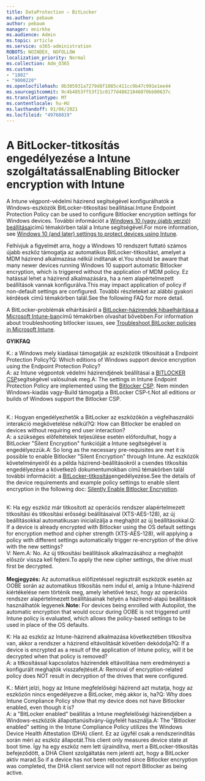 ```yaml
---
title: DataProtection – BitLocker
ms.author: pebaum
author: pebaum
manager: mnirkhe
ms.audience: Admin
ms.topic: article
ms.service: o365-administration
ROBOTS: NOINDEX, NOFOLLOW
localization_priority: Normal
ms.collection: Adm_O365
ms.custom:
- "1802"
- "9000220"
ms.openlocfilehash: 0b305931a7279d8f1085c411cc9b47c991e1ee44
ms.sourcegitcommit: 9c4b4853ff53f21c0177d48821846070bb00637c
ms.translationtype: MT
ms.contentlocale: hu-HU
ms.lasthandoff: 01/06/2021
ms.locfileid: "49768819"
---
```

# <a name="enabling-bitlocker-encryption-with-intune"></a><span data-ttu-id="54f1a-102">A BitLocker-titkosítás engedélyezése a Intune szolgáltatással</span><span class="sxs-lookup"><span data-stu-id="54f1a-102">Enabling Bitlocker encryption with Intune</span></span>

 <span data-ttu-id="54f1a-103">A Intune végpont-védelmi házirend segítségével konfigurálhatók a Windows-eszközök BitLocker-titkosítási beállításai.</span><span class="sxs-lookup"><span data-stu-id="54f1a-103">Intune Endpoint Protection Policy can be used to configure Bitlocker encryption settings for Windows devices.</span></span> <span data-ttu-id="54f1a-104">További információt a [Windows 10 (vagy újabb verzió) beállításai](https://docs.microsoft.com/intune/endpoint-protection-windows-10#windows-encryption)című témakörben talál a Intune segítségével.</span><span class="sxs-lookup"><span data-stu-id="54f1a-104">For more information, see [Windows 10 (and later) settings to protect devices using Intune](https://docs.microsoft.com/intune/endpoint-protection-windows-10#windows-encryption).</span></span>
 
<span data-ttu-id="54f1a-105">Felhívjuk a figyelmét arra, hogy a Windows 10 rendszert futtató számos újabb eszköz támogatja az automatikus BitLocker-titkosítást, amelyet a MDM házirend alkalmazása nélkül indítanak el.</span><span class="sxs-lookup"><span data-stu-id="54f1a-105">You should be aware that many newer devices running Windows 10 support automatic Bitlocker encryption, which is triggered without the application of MDM policy.</span></span> <span data-ttu-id="54f1a-106">Ez hatással lehet a házirend alkalmazására, ha a nem alapértelmezett beállítások vannak konfigurálva.</span><span class="sxs-lookup"><span data-stu-id="54f1a-106">This may impact application of policy if non-default settings are configured.</span></span> <span data-ttu-id="54f1a-107">További részleteket az alábbi gyakori kérdések című témakörben talál.</span><span class="sxs-lookup"><span data-stu-id="54f1a-107">See the following FAQ for more detail.</span></span>
 
<span data-ttu-id="54f1a-108">A BitLocker-problémák elhárításáról a [BitLocker-házirendek hibaelhárítása a Microsoft Intune-ban](https://docs.microsoft.com/intune/protect/troubleshoot-bitlocker-policies)című témakörben olvashat bővebben.</span><span class="sxs-lookup"><span data-stu-id="54f1a-108">For information about troubleshooting bitlocker issues, see [Troubleshoot BitLocker policies in Microsoft Intune](https://docs.microsoft.com/intune/protect/troubleshoot-bitlocker-policies).</span></span>
 
 
<span data-ttu-id="54f1a-109">**GYIK**</span><span class="sxs-lookup"><span data-stu-id="54f1a-109">**FAQ**</span></span>

<span data-ttu-id="54f1a-110">K.: a Windows mely kiadásai támogatják az eszközök titkosítását a Endpoint Protection Policy?</span><span class="sxs-lookup"><span data-stu-id="54f1a-110">Q: Which editions of Windows support device encryption using the Endpoint Protection Policy?</span></span><br>
<span data-ttu-id="54f1a-111">A: az Intune végpontok védelmi házirendjének beállításai a [BITLOCKER CSP](https://docs.microsoft.com/windows/client-management/mdm/bitlocker-csp)segítségével valósulnak meg.</span><span class="sxs-lookup"><span data-stu-id="54f1a-111">A: The settings in Intune Endpoint Protection Policy are implemented using the [Bitlocker CSP](https://docs.microsoft.com/windows/client-management/mdm/bitlocker-csp).</span></span> <span data-ttu-id="54f1a-112">Nem minden Windows-kiadás vagy-Build támogatja a BitLocker CSP-t.</span><span class="sxs-lookup"><span data-stu-id="54f1a-112">Not all editions or builds of Windows support the Bitlocker CSP.</span></span> <br><br>

<span data-ttu-id="54f1a-113">K.: Hogyan engedélyezhetők a BitLocker az eszközökön a végfelhasználói interakció megkövetelése nélkül?</span><span class="sxs-lookup"><span data-stu-id="54f1a-113">Q: How can Bitlocker be enabled on devices without requiring end user interaction?</span></span><br>
<span data-ttu-id="54f1a-114">A: a szükséges előfeltételek teljesülése esetén előfordulhat, hogy a BitLocker "Silent Encryption" funkcióját a Intune segítségével is engedélyezzük.</span><span class="sxs-lookup"><span data-stu-id="54f1a-114">A: So long as the necessary pre-requisites are met it is possible to enable Bitlocker "Silent Encryption" through Intune.</span></span> <span data-ttu-id="54f1a-115">Az eszközök követelményeiről és a példa házirend-beállításokról a csendes titkosítás engedélyezése a következő dokumentumokban című témakörben talál további információt: a [BitLocker-titkosítás](https://docs.microsoft.com/mem/intune/protect/encrypt-devices#silently-enable-bitlocker-on-devices)engedélyezése.</span><span class="sxs-lookup"><span data-stu-id="54f1a-115">See the details of the device requirements and example policy settings to enable silent encryption in the following doc: [Silently Enable Bitlocker Encryption](https://docs.microsoft.com/mem/intune/protect/encrypt-devices#silently-enable-bitlocker-on-devices).</span></span> <br><br>

<span data-ttu-id="54f1a-116">K: Ha egy eszköz már titkosított az operációs rendszer alapértelmezett titkosítási és titkosítási erősségi beállításaival (XTS-AES-128), az új beállításokkal automatikusan inicializálja a meghajtót az új beállításokkal.</span><span class="sxs-lookup"><span data-stu-id="54f1a-116">Q: If a device is already encrypted with Bitlocker using the OS default settings for encryption method and cipher strength (XTS-AES-128), will applying a policy with different settings automatically trigger re-encryption of the drive with the new settings?</span></span><br>
<span data-ttu-id="54f1a-117">V: Nem.</span><span class="sxs-lookup"><span data-stu-id="54f1a-117">A: No.</span></span> <span data-ttu-id="54f1a-118">Az új titkosítási beállítások alkalmazásához a meghajtót először vissza kell fejteni.</span><span class="sxs-lookup"><span data-stu-id="54f1a-118">To apply the new cipher settings, the drive must first be decrypted.</span></span><br><br>
<span data-ttu-id="54f1a-119">**Megjegyzés:** Az automatikus előfizetéssel regisztrált eszközök esetén az OOBE során az automatikus titkosítás nem indul el, amíg a Intune-házirend kiértékelése nem történik meg, amely lehetővé teszi, hogy az operációs rendszer alapértelmezett beállításainak helyén a házirend-alapú beállítások használhatók legyenek.</span><span class="sxs-lookup"><span data-stu-id="54f1a-119">**Note:** For devices being enrolled with Autopilot, the automatic encryption that would occur during OOBE is not triggered until Intune policy is evaluated, which allows the policy-based settings to be used in place of the OS defaults.</span></span>
 
<span data-ttu-id="54f1a-120">K: Ha az eszköz az Intune-házirend alkalmazása következtében titkosítva van, akkor a rendszer a házirend eltávolítását követően dekódolja?</span><span class="sxs-lookup"><span data-stu-id="54f1a-120">Q: If a device is encrypted as a result of the  application of Intune policy, will it be decrypted when that policy is removed?</span></span><br>
<span data-ttu-id="54f1a-121">A: a titkosítással kapcsolatos házirendek eltávolítása nem eredményezi a konfigurált meghajtók visszafejtését.</span><span class="sxs-lookup"><span data-stu-id="54f1a-121">A: Removal of encryption-related policy does NOT result in decryption of the drives that were configured.</span></span>
 
<span data-ttu-id="54f1a-122">K.: Miért jelzi, hogy az Intune megfelelőségi házirend azt mutatja, hogy az eszközön nincs engedélyezve a BitLocker, még akkor is, ha?</span><span class="sxs-lookup"><span data-stu-id="54f1a-122">Q: Why does Intune Compliance Policy show that my device does not have Bitlocker enabled, even though it is?</span></span><br>
<span data-ttu-id="54f1a-123">A: a "BitLocker enabled" beállítás a Intune megfelelőségi házirendjében a Windows-eszközök állapottanúsítvány-ügyfelét használja.</span><span class="sxs-lookup"><span data-stu-id="54f1a-123">A: The "Bitlocker enabled" setting in the Intune Compliance Policy utilizes the Windows Device Health Attestation  (DHA) client.</span></span> <span data-ttu-id="54f1a-124">Ez az ügyfél csak a rendszerindítás során méri az eszköz állapotát.</span><span class="sxs-lookup"><span data-stu-id="54f1a-124">This client only measures device state at boot time.</span></span> <span data-ttu-id="54f1a-125">Így ha egy eszköz nem lett újraindítva, mert a BitLocker-titkosítás befejeződött, a DHA Client szolgáltatás nem jelenti azt, hogy a BitLocker aktív marad.</span><span class="sxs-lookup"><span data-stu-id="54f1a-125">So if a device has not been rebooted since Bitlocker encryption was completed, the DHA client service will not report Bitlocker as being active.</span></span>
 
 